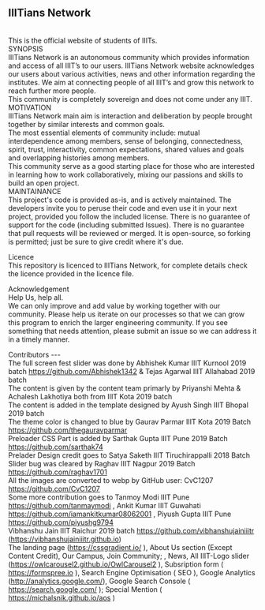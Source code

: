 <h2>IIITians Network</h2><br>
This is the official website of students of IIITs.<br>
SYNOPSIS<br>
IIITians Network is an autonomous community which provides information and access of all IIIT’s to our users. IIITians Network website acknowledges our users about various activities, news and other information regarding the institutes. We aim at connecting people of all IIIT’s and grow this network to reach further more people.<br>
This community is completely sovereign and does not come under any IIIT.<br>
MOTIVATION<br>
IIITians Network main aim is interaction and deliberation by people brought together by similar interests and common goals.<br>
The most essential elements of community include: mutual interdependence among members, sense of belonging, connectedness, spirit, trust, interactivity, common expectations, shared values and goals and overlapping histories among members.<br>
This community serve as a good starting place for those who are interested in learning how to work collaboratively, mixing our passions and skills to build an open project.<br> 
MAINTAINANCE<br>
This project's code is provided as-is, and is actively maintained. The developers invite you to peruse their code and even use it in your next project, provided you follow the included license. There is no guarantee of support for the code (including submitted Issues). There is no guarantee that pull requests will be reviewed or merged. It is open-source, so forking is permitted; just be sure to give credit where it's due.<br>

Licence <br>
This repository is licenced to IIITians Network, for complete details check the licence provided in the licence file. <br>

Acknowledgement<br>
Help Us, help all.<br>
We can only improve and add value by working together with our community. Please help us iterate on our processes so that we can grow this program to enrich the larger engineering community. If you see something that needs attention, please submit an issue so we can address it in a timely manner.<br>


Contributors ---<br>
     The full screen fest slider was done by Abhishek Kumar IIIT Kurnool 2019 batch https://github.com/Abhishek1342 & Tejas Agarwal IIIT Allahabad 2019 batch<br>
		 The content is given by the content team primarly by Priyanshi Mehta & Achalesh Lakhotiya both from IIIT Kota 2019 batch<br>
		 The content is added in the template designed by Ayush Singh IIIT Bhopal 2019 batch<br>
		 The theme color is changed to blue by Gaurav Parmar IIIT Kota 2019 Batch https://github.com/thegauravparmar<br>
		 Preloader CSS Part is added by Sarthak Gupta IIIT Pune 2019 Batch https://github.com/sarthak74<br>
		 Prelader Design credit goes to Satya Saketh IIIT Tiruchirappalli 2018 Batch<br>
		 Slider bug was cleared by Raghav IIIT Nagpur 2019 Batch https://github.com/raghav1701<br>
		 All the images are converted to webp by GitHub user: CvC1207 https://github.com/CvC1207<br>
		 Some more contribution goes to Tanmoy Modi IIIT Pune https://github.com/tanmaymodi , Ankit Kumar IIIT Guwahati https://github.com/iamankitkumar08062001 , Piyush Gupta IIIT Pune https://github.com/piyushg9794 <br>
		 Vibhanshu Jain IIIT Raichur 2019 batch https://github.com/vibhanshujainiiitr (https://vibhanshujainiiitr.github.io)
		 <br>The landing page (https://cssgradient.io/ ), About Us section (Except Content Credit), Our Campus, Join Community; , News, All IIIT-Logo slider (https://owlcarousel2.github.io/OwlCarousel2 ), Subsription form ( https://formspree.io ),  Search Engine Optimisation ( SEO ), Google Analytics (http://analytics.google.com/), Google Search Console ( https://search.google.com/ ); Special Mention ( https://michalsnik.github.io/aos )		 
